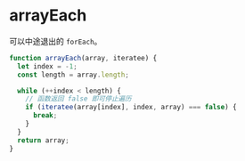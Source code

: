 # arrayEach

可以中途退出的 `forEach`。

```js
function arrayEach(array, iteratee) {
  let index = -1;
  const length = array.length;

  while (++index < length) {
    // 函数返回 false 即可停止遍历
    if (iteratee(array[index], index, array) === false) {
      break;
    }
  }
  return array;
}
```
